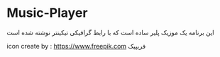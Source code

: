# Music-Player
این برنامه یک موزیک پلیر ساده است که با رابط گرافیکی تیکینتر نوشته شده است

icon create by : https://www.freepik.com   فریپیک